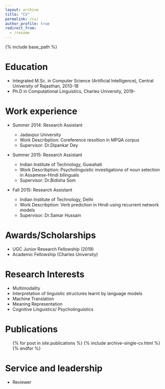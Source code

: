 ```yaml
---
layout: archive
title: "CV"
permalink: /cv/
author_profile: true
redirect_from:
  - /resume
---
```


{% include base_path %}

Education
======
* Integrated M.Sc. in Computer Science (Artificial Intelligence), Central University of Rajasthan, 2013-18
* Ph.D in Computational Linguistics, Charles University, 2019-

Work experience
======
* Summer 2014: Research Assistant
  * Jadavpur University
  * Work Describption: Coreference resoltion in MPQA corpus
  * Supervisor: Dr.Dipankar Dey

* Summer 2015: Research Assistant
  * Indian Institute of Technology, Guwahati
  * Work Describption: Psycholinguistic investigations of noun selection in Assamese-Hindi bilinguals
  * Supervisor: Dr.Bidisha Som

* Fall 2015: Research Assistant
  * Indian Institute of Technology, Delhi
  * Work Describption: Verb prediction in Hindi using recurrent network models
  * Supervisor: Dr.Samar Hussain

Awards/Scholarships
======
* UGC Junior Research Fellowship (2019)
* Academic Fellowship (Charles University)



Research Interests
======
* Multimodality
* Interpretation of linguistic structures learnt by language models
* Machine Translation
* Meaning Representation
* Cognitive Linguistics/ Psycholinguistics 

Publications
======
  <ul>{% for post in site.publications %}
    {% include archive-single-cv.html %}
  {% endfor %}</ul>
  
<!-- Talks
======
  <ul>{% for post in site.talks %}
    {% include archive-single-talk-cv.html %}
  {% endfor %}</ul>
  
Teaching
======
  <ul>{% for post in site.teaching %}
    {% include archive-single-cv.html %}
  {% endfor %}</ul>
   -->
Service and leadership
======
* Reviewer 
